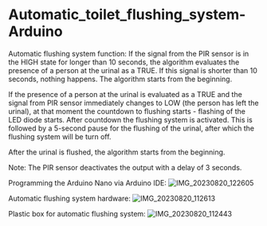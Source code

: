 # Automatic_toilet_flushing_system-Arduino

Automatic flushing system function:
If the signal from the PIR sensor is in the HIGH state for longer than 10 seconds, the algorithm evaluates the presence of a person at the urinal as a TRUE. If this signal is shorter than 10 seconds, nothing happens. The algorithm starts from the beginning.

If the presence of a person at the urinal is evaluated as a TRUE and the signal from PIR sensor immediately changes to LOW (the person has left the urinal), at that moment the countdown to flushing starts - flashing of the LED diode starts. After countdown the flushing system is activated. This is followed by a 5-second pause for the flushing of the urinal, after which the flushing system will be turn off.

After the urinal is flushed, the algorithm starts from the beginning.

Note:
The PIR sensor deactivates the output with a delay of 3 seconds.

Programming the Arduino Nano via Arduino IDE:
![IMG_20230820_122605](https://github.com/IvanZeman/automatic-toilet-flushing-Arduino-/assets/142148101/5cf1a8e0-c802-4768-8464-d6a251885dee)

Automatic flushing system hardware:
![IMG_20230820_112613](https://github.com/IvanZeman/automatic-toilet-flushing-Arduino-/assets/142148101/90d6ac8f-f191-4883-a1ee-ed9f4b9a9a7c)

Plastic box for automatic flushing system:
![IMG_20230820_112443](https://github.com/IvanZeman/automatic-toilet-flushing-Arduino-/assets/142148101/fa4e842a-81be-4c02-af14-20cfa798113f)
